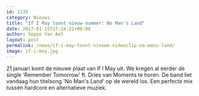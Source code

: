 ```yaml
---
id: 1135
category: Nieuws
title: "If I May toont nieuw nummer: No Man's Land"
date: 2017-01-15T17:24:21+00:00
author: Seppe Van Ael
layout: post
permalink: /news/if-i-may-toont-nieuwe-videoclip-no-mans-land/
image: if-i-may.jpg
---
```

21 januari komt de nieuwe plaat van If I May uit. We kregen al eerder de single 'Remember Tomorrow' ft. Dries van Moments te horen. De band liet vandaag hun titelsong 'No Man's Land' op de wereld los. Een perfecte mix tussen hardcore en alternatieve muziek.
